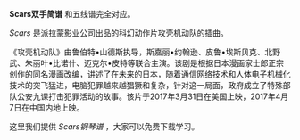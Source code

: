 

**Scars双手简谱** 和五线谱完全对应。

_Scars_ 是派拉蒙影业公司出品的科幻动作片攻壳机动队的插曲。

《攻壳机动队》由鲁伯特•山德斯执导，斯嘉丽•约翰逊、皮鲁•埃斯贝克、北野武、朱丽叶•比诺什、迈克尔•皮特等联合主演。该剧是根据日本漫画家士郎正宗创作的同名漫画改编，讲述了在未来的日本，随着通信网络技术和人体电子机械化技术的突飞猛进，电脑犯罪越来越猖獗和复杂，针对这一局面，政府成立了特殊部队公安九课打击犯罪活动的故事。该片于2017年3月31日在美国上映，2017年4月7日在中国内地上映。

这里我们提供 _Scars钢琴谱_ ，大家可以免费下载学习。

